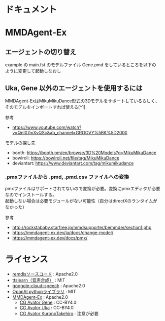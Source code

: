 # ドキュメント

# MMDAgent-Ex

## エージェントの切り替え
example の main.fst のモデルファイル Gene.pmd をしているところを以下のように変更して起動しなおし

## Uka, Gene 以外のエージェントを使用するには
MMDAgent-ExはMikuMikuDance形式の3Dモデルをサポートしているらしく、そのモデルをインポートすれば使える[^1]

参考
- https://www.youtube.com/watch?v=QnI07mXvQSc&ab_channel=GROOVY%5BK%5D2000

モデルの探し先
- booth: https://booth.pm/en/browse/3D%20Models?q=MikuMikuDance
- bowlroll: https://bowlroll.net/file/tag/MikuMikuDance
- deviantart: https://www.deviantart.com/tag/mikumikudance

### .pmxファイルから .pmd, .pmd.csv ファイルへの変換
pmxファイルはサポートされてないので変換が必要。変換にpmxエディタが必要なのでインストールする。\
起動しない場合は必要モジュールがない可能性（自分はdirectXのランタイムがなかった）

参考
- http://rockstababy.starfree.jp/mmdsupporter/bemmder/section1.php
- https://mmdagent-ex.dev/ja/docs/change-model/
- https://mmdagent-ex.dev/docs/pmx/

# ライセンス

- [remdisソースコード](https://github.com/remdis/remdis) : Apache2.0
- [ttslearn（音声合成）](https://github.com/r9y9/ttslearn) : MIT
- [googole-cloud-speech](https://pypi.org/project/google-cloud-speech/) : Apache2.0
- [OpanAI pythonライブラリ](https://github.com/openai/openai-python) : MIT
- [MMDAgent-Ex](https://mmdagent-ex.dev/ja/docs/license-and-guideline/) : Apache2.0
  - [CG Avator Gene](https://github.com/mmdagent-ex/gene/blob/main/README.ja.md) : CC-BY4.0
  - [CG Avator Uka](https://github.com/mmdagent-ex/uka/blob/main/README.ja.md) : CC-BY4.0
  - [CG Avator KuronoTakehiro](https://booth.pm/en/items/3520385) : 注意が必要


